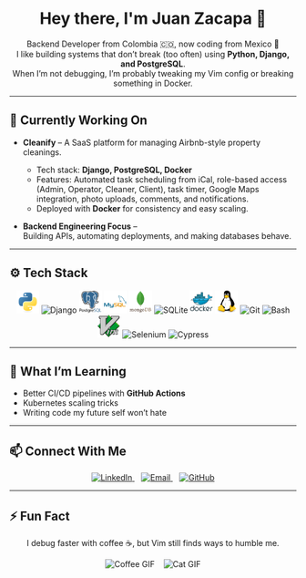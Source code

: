 <h1 align="center">Hey there, I'm Juan Zacapa 👋</h1>  

<p align="center">
  Backend Developer from Colombia 🇨🇴, now coding from Mexico 🌮 <br>
  I like building systems that don’t break (too often) using <b>Python, Django, and PostgreSQL</b>. <br>
  When I’m not debugging, I’m probably tweaking my Vim config or breaking something in Docker.  
</p>  

---

## 🔭 Currently Working On  
- **Cleanify** – A SaaS platform for managing Airbnb-style property cleanings.  
  - Tech stack: **Django, PostgreSQL, Docker**  
  - Features: Automated task scheduling from iCal, role-based access (Admin, Operator, Cleaner, Client), task timer, Google Maps integration, photo uploads, comments, and notifications.  
  - Deployed with **Docker** for consistency and easy scaling.  

- **Backend Engineering Focus** –  
  Building APIs, automating deployments, and making databases behave.  

---

## ⚙️ Tech Stack  
<p align="center">  
  <img src="https://raw.githubusercontent.com/devicons/devicon/master/icons/python/python-original.svg" alt="Python" width="40" height="40"/>  
  <img src="https://cdn.worldvectorlogo.com/logos/django.svg" alt="Django" width="40" height="40"/>  
  <img src="https://raw.githubusercontent.com/devicons/devicon/master/icons/postgresql/postgresql-original-wordmark.svg" alt="PostgreSQL" width="40" height="40"/>  
  <img src="https://raw.githubusercontent.com/devicons/devicon/master/icons/mysql/mysql-original-wordmark.svg" alt="MySQL" width="40" height="40"/>  
  <img src="https://raw.githubusercontent.com/devicons/devicon/master/icons/mongodb/mongodb-original-wordmark.svg" alt="MongoDB" width="40" height="40"/>  
  <img src="https://www.vectorlogo.zone/logos/sqlite/sqlite-icon.svg" alt="SQLite" width="40" height="40"/>  
  <img src="https://raw.githubusercontent.com/devicons/devicon/master/icons/docker/docker-original-wordmark.svg" alt="Docker" width="40" height="40"/>  
  <img src="https://raw.githubusercontent.com/devicons/devicon/master/icons/linux/linux-original.svg" alt="Linux" width="40" height="40"/>  
  <img src="https://www.vectorlogo.zone/logos/git-scm/git-scm-icon.svg" alt="Git" width="40" height="40"/>  
  <img src="https://www.vectorlogo.zone/logos/gnu_bash/gnu_bash-icon.svg" alt="Bash" width="40" height="40"/>  
  <img src="https://raw.githubusercontent.com/devicons/devicon/master/icons/vim/vim-original.svg" alt="Vim" width="40" height="40"/>  
  <img src="https://www.vectorlogo.zone/logos/selenium/selenium-icon.svg" alt="Selenium" width="40" height="40"/>  
  <img src="https://raw.githubusercontent.com/simple-icons/simple-icons/develop/icons/cypress.svg" alt="Cypress" width="40" height="40"/>  
</p>  

---

## 🌱 What I’m Learning  
- Better CI/CD pipelines with **GitHub Actions**  
- Kubernetes scaling tricks  
- Writing code my future self won’t hate  

---

## 📫 Connect With Me  
<p align="center">
  <a href="https://www.linkedin.com/in/juanzacapa/" target="_blank">
    <img src="https://cdn.jsdelivr.net/npm/simple-icons@v9/icons/linkedin.svg" alt="LinkedIn" width="35" height="35"/>
  </a>
  &nbsp;&nbsp;
  <a href="mailto:jmzacapa.dev@gmail.com" target="_blank">
    <img src="https://cdn.jsdelivr.net/npm/simple-icons@v9/icons/gmail.svg" alt="Email" width="35" height="35"/>
  </a>
  &nbsp;&nbsp;
  <a href="https://github.com/yourusername" target="_blank">
    <img src="https://cdn.jsdelivr.net/npm/simple-icons@v9/icons/github.svg" alt="GitHub" width="35" height="35"/>
  </a>
</p> 

---

## ⚡ Fun Fact  
<p align="center">
  I debug faster with coffee ☕, but Vim still finds ways to humble me.  
</p>  

<p align="center">
  <!-- Coffee GIF -->
  <img src="https://media4.giphy.com/media/v1.Y2lkPTc5MGI3NjExZnRxbXZjeWh0eHI2MWVicGoyMnBsOTZkb3VjZjY1eXN4Ym1obGprZiZlcD12MV9pbnRlcm5hbF9naWZfYnlfaWQmY3Q9Zw/QMHoU66sBXqqLqYvGO/giphy.gif" alt="Coffee GIF" width="200" height="200"/>
  &nbsp;&nbsp;
  <!-- Cat GIF -->
  <img src="https://media.giphy.com/media/JIX9t2j0ZTN9S/giphy.gif" alt="Cat GIF" width="110" height="110"/>
</p>

